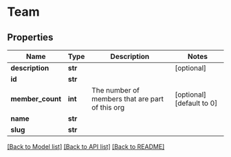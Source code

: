 # Team

## Properties
Name | Type | Description | Notes
------------ | ------------- | ------------- | -------------
**description** | **str** |  | [optional] 
**id** | **str** |  | 
**member_count** | **int** | The number of members that are part of this org | [optional] [default to 0]
**name** | **str** |  | 
**slug** | **str** |  | 

[[Back to Model list]](../README.md#documentation-for-models) [[Back to API list]](../README.md#documentation-for-api-endpoints) [[Back to README]](../README.md)


